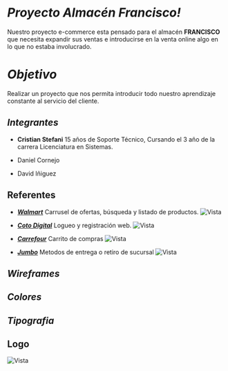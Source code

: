 # *Proyecto Almacén Francisco!*

Nuestro proyecto e-commerce esta pensado para el almacén  **FRANCISCO** que necesita expandir sus ventas e introducirse en la venta online algo en lo que no estaba involucrado.


# *Objetivo*

Realizar un proyecto que nos permita introducir todo nuestro aprendizaje constante al servicio del cliente.

## *Integrantes*
* **Cristian Stefani** 
15 años de Soporte Técnico, Cursando el 3 año de la carrera Licenciatura en Sistemas.
* Daniel Cornejo

* David Iñiguez 

## Referentes
- [___Walmart___](https://www.walmart.com.ar/)
Carrusel de ofertas, búsqueda y listado de productos.
![Vista](file:///C:/Users/a/Pictures/Saved%20Pictures/Walmart.PNG)

- [___Coto Digital___](https://www.cotodigital3.com.ar/sitios/cdigi?DPSLogout=true)
Logueo y registración web.
![Vista](file:///C:/Users/a/Pictures/Saved%20Pictures/Coto.PNG)
- [___Carrefour___](https://www.carrefour.com.ar/)
Carrito de compras
![Vista](file:///C:/Users/a/Pictures/Saved%20Pictures/Carrefour.PNG)
-  [___Jumbo___](https://www.jumbo.com.ar/)
Metodos de entrega o retiro de sucursal
![Vista](file:///C:/Users/a/Pictures/Saved%20Pictures/Jumbo.PNG)
## *Wireframes*


## *Colores*



## *Tipografia*

## Logo

![Vista](file:///C:/Users/a/Pictures/Saved%20Pictures/Logo.jpeg)
